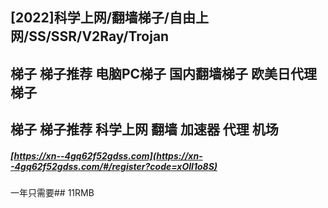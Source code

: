 ## [2022]科学上网/翻墙梯子/自由上网/SS/SSR/V2Ray/Trojan  
## 梯子 梯子推荐 电脑PC梯子 国内翻墙梯子 欧美日代理梯子  
## 梯子 梯子推荐 科学上网 翻墙 加速器 代理 机场  

##### [https://xn--4gq62f52gdss.com](https://xn--4gq62f52gdss.com/#/register?code=xOlI1o8S)    
一年只需要## 11RMB
